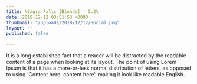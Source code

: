 ```yaml
---
title: Niagra Falls [Blonde] - 5.2%
date: 2018-12-12 03:51:53 +0000
thumbnail: "/uploads/2018/12/12/Social.png"
layout: ''
published: false

---
```

It is a long established fact that a reader will be distracted by the  readable content of a page when looking at its layout. The point of  using Lorem Ipsum is that it has a more-or-less normal distribution of  letters, as opposed to using 'Content here, content here', making it  look like readable English.  